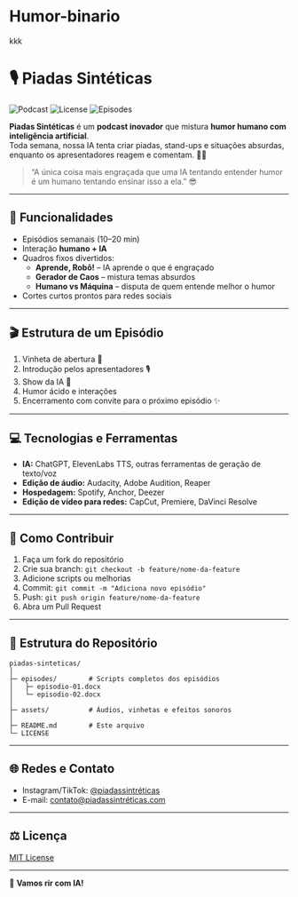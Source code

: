 # Humor-binario
kkk


# 🎙️ Piadas Sintéticas

![Podcast](https://img.shields.io/badge/Podcast-Ativo-brightgreen)
![License](https://img.shields.io/badge/License-MIT-blue)
![Episodes](https://img.shields.io/badge/Episodes-1+-orange)

**Piadas Sintéticas** é um **podcast inovador** que mistura **humor humano com inteligência artificial**.  
Toda semana, nossa IA tenta criar piadas, stand-ups e situações absurdas, enquanto os apresentadores reagem e comentam. 🤖😂  

> “A única coisa mais engraçada que uma IA tentando entender humor é um humano tentando ensinar isso a ela.” 😎

---

## 🧩 Funcionalidades

- Episódios semanais (10–20 min)  
- Interação **humano + IA**  
- Quadros fixos divertidos:
  - **Aprende, Robô!** – IA aprende o que é engraçado  
  - **Gerador de Caos** – mistura temas absurdos  
  - **Humano vs Máquina** – disputa de quem entende melhor o humor  
- Cortes curtos prontos para redes sociais  

---

## 🎬 Estrutura de um Episódio

1. Vinheta de abertura 🎵  
2. Introdução pelos apresentadores 🎙️  
3. Show da IA 🤖  
4. Humor ácido e interações  
5. Encerramento com convite para o próximo episódio ✨  

---

## 💻 Tecnologias e Ferramentas

- **IA:** ChatGPT, ElevenLabs TTS, outras ferramentas de geração de texto/voz  
- **Edição de áudio:** Audacity, Adobe Audition, Reaper  
- **Hospedagem:** Spotify, Anchor, Deezer  
- **Edição de vídeo para redes:** CapCut, Premiere, DaVinci Resolve  

---

## 🚀 Como Contribuir

1. Faça um fork do repositório  
2. Crie sua branch: `git checkout -b feature/nome-da-feature`  
3. Adicione scripts ou melhorias  
4. Commit: `git commit -m "Adiciona novo episódio"`  
5. Push: `git push origin feature/nome-da-feature`  
6. Abra um Pull Request  

---

## 📂 Estrutura do Repositório

```
piadas-sinteticas/
│
├─ episodes/        # Scripts completos dos episódios
│   ├─ episodio-01.docx
│   └─ episodio-02.docx
│
├─ assets/          # Áudios, vinhetas e efeitos sonoros
│
├─ README.md        # Este arquivo
└─ LICENSE
```

---

## 🌐 Redes e Contato

- Instagram/TikTok: [@piadassintréticas](https://www.instagram.com/piadassintréticas)  
- E-mail: contato@piadassintréticas.com  

---

## ⚖️ Licença

[MIT License](LICENSE)  

---

🎉 **Vamos rir com IA!**
